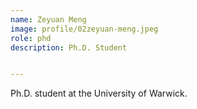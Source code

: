 ```yaml
---
name: Zeyuan Meng
image: profile/02zeyuan-meng.jpeg
role: phd
description: Ph.D. Student


---
```


Ph.D. student at the University of Warwick.

